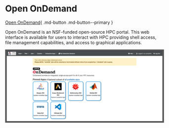 # Open OnDemand

[Open OnDemand](https://ood.hpc.arizona.edu/pun/sys/dashboard){ .md-button .md-button--primary }

Open OnDemand is an NSF-funded open-source HPC portal. This web interface is available for users to interact with HPC providing shell access, file management capabilities, and access to graphical applications.

<img src="images/ood_main_page.png" width=900px style="border: 5px solid #555;">





